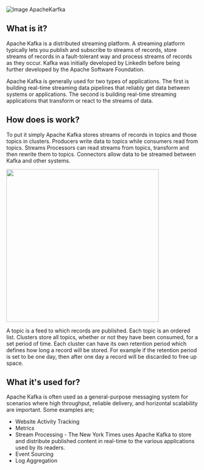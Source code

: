 ![Image ApacheKarfka](https://kafka.apache.org/images/logo.png)
## What is it?
Apache Kafka is a distributed streaming platform. A streaming platform typically lets you publish and subscribe to streams of records, store streams of records in a fault-tolerant way and process streams of records as they occur. Kafka was initially developed by LinkedIn before being further developed by the Apache Software Foundation.

Apache Kafka is generally used for two types of applications. The first is building real-time streaming data pipelines that reliably get data between systems or applications. The second is building real-time streaming applications that transform or react to the streams of data.
## How does is work?
To put it simply Apache Kafka stores streams of records in topics and those topics in clusters. Producers write data to topics while consumers read from topics. Streams Processors can read streams from topics, transform and then rewrite them to topics. Connectors allow data to be streamed between Kafka and other systems.

<img src="https://kafka.apache.org/10/images/kafka-apis.png" width="400" height="400">

A topic is a feed to which records are published. Each topic is an ordered list. Clusters store all topics, whether or not they have been consumed, for a set period of time. Each cluster can have its own retention period which defines how long a record will be stored. For example if the retention period is set to be one day, then after one day a record will be discarded to free up space.
## What it's used for?
Apache Kafka is often used as a general-purpose messaging system for scenarios where high throughput, reliable delivery, and horizontal scalability are important. Some examples are;

* Website Activity Tracking
* Metrics
* Stream Processing - The New York Times uses Apache Kafka to store and distribute published content in real-time to the various applications used by its readers.
* Event Sourcing
* Log Aggregation
